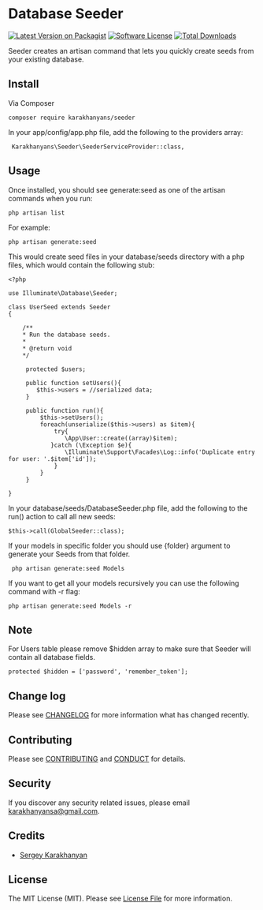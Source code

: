 # Database Seeder

[![Latest Version on Packagist][ico-version]][link-packagist]
[![Software License][ico-license]](LICENSE.md)
[![Total Downloads][ico-downloads]][link-downloads]


Seeder creates an artisan command that lets you quickly create seeds from your existing database.

## Install

Via Composer

```
composer require karakhanyans/seeder
```

In your app/config/app.php file, add the following to the providers array:

```
 Karakhanyans\Seeder\SeederServiceProvider::class,
```

## Usage

Once installed, you should see generate:seed as one of the artisan commands when you run:

```
php artisan list
```

For example:

```
php artisan generate:seed
```

This would create seed files in your database/seeds directory with a php files, which would contain the following stub:
   
```
<?php

use Illuminate\Database\Seeder;

class UserSeed extends Seeder
{

	/**
	* Run the database seeds.
	*
	* @return void
	*/

	 protected $users;

	 public function setUsers(){
		$this->users = //serialized data;
	 }

	 public function run(){
		 $this->setUsers();
		 foreach(unserialize($this->users) as $item){
			 try{ 
				\App\User::create((array)$item);
			}catch (\Exception $e){
				\Illuminate\Support\Facades\Log::info('Duplicate entry for user: '.$item['id']);
			 }
		 }
	 }

}
```
In your database/seeds/DatabaseSeeder.php file, add the following to the run() action to call all new seeds:
```
$this->call(GlobalSeeder::class);
```
If your models in specific folder you should use {folder} argument to generate your Seeds from that folder.
```
 php artisan generate:seed Models
```
If you want to get all your models recursively you can use the following command with -r flag:
```
php artisan generate:seed Models -r
```
## Note

For Users table please remove $hidden array to make sure that Seeder will contain all database fields.
```
protected $hidden = ['password', 'remember_token'];
```
## Change log

Please see [CHANGELOG](CHANGELOG.md) for more information what has changed recently.


## Contributing

Please see [CONTRIBUTING](CONTRIBUTING.md) and [CONDUCT](CONDUCT.md) for details.

## Security

If you discover any security related issues, please email karakhanyansa@gmail.com.

## Credits

- [Sergey Karakhanyan](https://github.com/karakhanyans)


## License

The MIT License (MIT). Please see [License File](LICENSE.md) for more information.

[ico-version]: https://img.shields.io/packagist/v/karakhanyans/seeder.svg
[ico-license]: https://img.shields.io/badge/license-MIT-brightgreen.svg
[ico-downloads]: https://img.shields.io/packagist/dt/karakhanyans/seeder.svg

[link-packagist]: https://packagist.org/packages/karakhanyans/seeder
[link-downloads]: https://packagist.org/packages/karakhanyans/seeder/stats
[link-author]: https://github.com/karakhanyans
